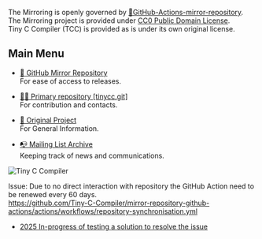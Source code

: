 The Mirroring is openly governed by [🔩GitHub-Actions-mirror-repository](https://github.com/Tiny-C-Compiler/GitHub-Actions-mirror-repository/blob/main/.github/workflows/repository-synchronisation.yml).  
The Mirroring project is provided under [CC0 Public Domain License](https://creativecommons.org/publicdomain/zero/1.0/deed.en).  
Tiny C Compiler (TCC) is provided as is under its own original license.
## Main Menu

* [🔄 GitHub Mirror Repository](https://github.com/Tiny-C-Compiler/mirror-repository  )   
For ease of access to releases.  

* [👨‍💻 Primary repository [tinycc.git]](https://repo.or.cz/w/tinycc.git)  
For contribution and contacts.  

* [🌟 Original Project](https://bellard.org/tcc/)   
  For General Information.

* [📭 Mailing List Archive](https://lists.nongnu.org/archive/html/tinycc-devel/)  
  Keeping track of news and communications.
<!--

**Here are some ideas to get you started:**

🙋‍♀️ A short introduction - what is your organization all about?
🌈 Contribution guidelines - how can the community get involved?
👩‍💻 Useful resources - where can the community find your docs? Is there anything else the community should know?
🍿 Fun facts - what does your team eat for breakfast?
🧙 Remember, you can do mighty things with the power of [Markdown](https://docs.github.com/github/writing-on-github/getting-started-with-writing-and-formatting-on-github/basic-writing-and-formatting-syntax)
-->


![Tiny C Compiler](https://user-images.githubusercontent.com/21064622/192001888-cc8c9f69-cb61-491d-be0f-52a382df787e.png)

Issue: Due to no direct interaction with repository the GitHub Action need to be renewed every 60 days.  
https://github.com/Tiny-C-Compiler/mirror-repository-github-actions/actions/workflows/repository-synchronisation.yml  
* [2025 In-progress of testing a solution to resolve the issue](https://github.com/Tiny-C-Compiler/GitHub-Actions-mirror-repository/blob/main/.github/workflows/keep-alive.yml  )
